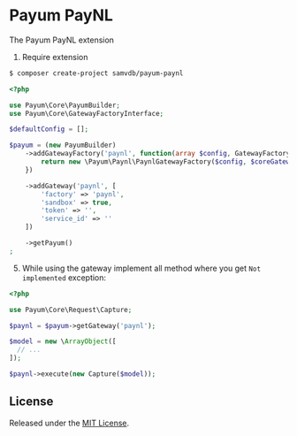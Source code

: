 # Payum PayNL

The Payum PayNL extension

1. Require extension

```bash
$ composer create-project samvdb/payum-paynl
```

```php
<?php

use Payum\Core\PayumBuilder;
use Payum\Core\GatewayFactoryInterface;

$defaultConfig = [];

$payum = (new PayumBuilder)
    ->addGatewayFactory('paynl', function(array $config, GatewayFactoryInterface $coreGatewayFactory) {
        return new \Payum\Paynl\PaynlGatewayFactory($config, $coreGatewayFactory);
    })

    ->addGateway('paynl', [
        'factory' => 'paynl',
        'sandbox' => true,
        'token' => '',
        'service_id' => ''
    ])

    ->getPayum()
;
```

5. While using the gateway implement all method where you get `Not implemented` exception:

```php
<?php

use Payum\Core\Request\Capture;

$paynl = $payum->getGateway('paynl');

$model = new \ArrayObject([
  // ...
]);

$paynl->execute(new Capture($model));
```


## License

Released under the [MIT License](LICENSE).
